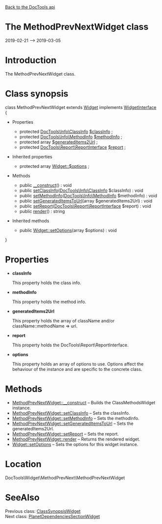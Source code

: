 [Back to the DocTools api](https://github.com/lingtalfi/DocTools/blob/master/doc/api/DocTools.md)



The MethodPrevNextWidget class
================
2019-02-21 --> 2019-03-05






Introduction
============

The MethodPrevNextWidget class.



Class synopsis
==============


class <span class="pl-k">MethodPrevNextWidget</span> extends [Widget](https://github.com/lingtalfi/DocTools/blob/master/doc/api/DocTools/Widget/Widget.md) implements [WidgetInterface](https://github.com/lingtalfi/DocTools/blob/master/doc/api/DocTools/Widget/WidgetInterface.md) {

- Properties
    - protected [DocTools\Info\ClassInfo](https://github.com/lingtalfi/DocTools/blob/master/doc/api/DocTools/Info/ClassInfo.md) [$classInfo](#property-classInfo) ;
    - protected [DocTools\Info\MethodInfo](https://github.com/lingtalfi/DocTools/blob/master/doc/api/DocTools/Info/MethodInfo.md) [$methodInfo](#property-methodInfo) ;
    - protected array [$generatedItems2Url](#property-generatedItems2Url) ;
    - protected [DocTools\Report\ReportInterface](https://github.com/lingtalfi/DocTools/blob/master/doc/api/DocTools/Report/ReportInterface.md) [$report](#property-report) ;

- Inherited properties
    - protected array [Widget::$options](#property-options) ;

- Methods
    - public [__construct](https://github.com/lingtalfi/DocTools/blob/master/doc/api/DocTools/Widget/MethodPrevNext/MethodPrevNextWidget/__construct.md)() : void
    - public [setClassInfo](https://github.com/lingtalfi/DocTools/blob/master/doc/api/DocTools/Widget/MethodPrevNext/MethodPrevNextWidget/setClassInfo.md)([DocTools\Info\ClassInfo](https://github.com/lingtalfi/DocTools/blob/master/doc/api/DocTools/Info/ClassInfo.md) $classInfo) : void
    - public [setMethodInfo](https://github.com/lingtalfi/DocTools/blob/master/doc/api/DocTools/Widget/MethodPrevNext/MethodPrevNextWidget/setMethodInfo.md)([DocTools\Info\MethodInfo](https://github.com/lingtalfi/DocTools/blob/master/doc/api/DocTools/Info/MethodInfo.md) $methodInfo) : void
    - public [setGeneratedItemsToUrl](https://github.com/lingtalfi/DocTools/blob/master/doc/api/DocTools/Widget/MethodPrevNext/MethodPrevNextWidget/setGeneratedItemsToUrl.md)(array $generatedItems2Url) : void
    - public [setReport](https://github.com/lingtalfi/DocTools/blob/master/doc/api/DocTools/Widget/MethodPrevNext/MethodPrevNextWidget/setReport.md)([DocTools\Report\ReportInterface](https://github.com/lingtalfi/DocTools/blob/master/doc/api/DocTools/Report/ReportInterface.md) $report) : void
    - public [render](https://github.com/lingtalfi/DocTools/blob/master/doc/api/DocTools/Widget/MethodPrevNext/MethodPrevNextWidget/render.md)() : string

- Inherited methods
    - public [Widget::setOptions](https://github.com/lingtalfi/DocTools/blob/master/doc/api/DocTools/Widget/Widget/setOptions.md)(array $options) : void

}




Properties
=============

- <span id="property-classInfo"><b>classInfo</b></span>

    This property holds the class info.
    
    

- <span id="property-methodInfo"><b>methodInfo</b></span>

    This property holds the method info.
    
    

- <span id="property-generatedItems2Url"><b>generatedItems2Url</b></span>

    This property holds the array of className and/or className::methodName => url.
    
    

- <span id="property-report"><b>report</b></span>

    This property holds the DocTools\Report\ReportInterface.
    
    

- <span id="property-options"><b>options</b></span>

    This property holds an array of options to use. Options affect the behaviour of the instance and
    are specific to the concrete class.
    
    



Methods
==============

- [MethodPrevNextWidget::__construct](https://github.com/lingtalfi/DocTools/blob/master/doc/api/DocTools/Widget/MethodPrevNext/MethodPrevNextWidget/__construct.md) &ndash; Builds the ClassMethodsWidget instance.
- [MethodPrevNextWidget::setClassInfo](https://github.com/lingtalfi/DocTools/blob/master/doc/api/DocTools/Widget/MethodPrevNext/MethodPrevNextWidget/setClassInfo.md) &ndash; Sets the classInfo.
- [MethodPrevNextWidget::setMethodInfo](https://github.com/lingtalfi/DocTools/blob/master/doc/api/DocTools/Widget/MethodPrevNext/MethodPrevNextWidget/setMethodInfo.md) &ndash; Sets the methodInfo.
- [MethodPrevNextWidget::setGeneratedItemsToUrl](https://github.com/lingtalfi/DocTools/blob/master/doc/api/DocTools/Widget/MethodPrevNext/MethodPrevNextWidget/setGeneratedItemsToUrl.md) &ndash; Sets the generatedItems2Url.
- [MethodPrevNextWidget::setReport](https://github.com/lingtalfi/DocTools/blob/master/doc/api/DocTools/Widget/MethodPrevNext/MethodPrevNextWidget/setReport.md) &ndash; Sets the report.
- [MethodPrevNextWidget::render](https://github.com/lingtalfi/DocTools/blob/master/doc/api/DocTools/Widget/MethodPrevNext/MethodPrevNextWidget/render.md) &ndash; Returns the rendered widget.
- [Widget::setOptions](https://github.com/lingtalfi/DocTools/blob/master/doc/api/DocTools/Widget/Widget/setOptions.md) &ndash; Sets the options for this widget instance.





Location
=============
DocTools\Widget\MethodPrevNext\MethodPrevNextWidget


SeeAlso
==============
Previous class: [ClassSynopsisWidget](https://github.com/lingtalfi/DocTools/blob/master/doc/api/DocTools/Widget/ClassSynopsis/ClassSynopsisWidget.md)<br>Next class: [PlanetDependenciesSectionWidget](https://github.com/lingtalfi/DocTools/blob/master/doc/api/DocTools/Widget/PlanetDependenciesSection/PlanetDependenciesSectionWidget.md)<br>
